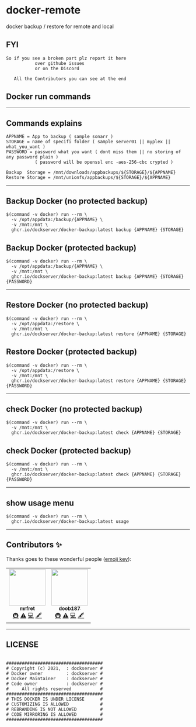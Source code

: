 # docker-remote
docker backup / restore for remote and local

## FYI

```
So if you see a broken part plz report it here
           over githube issues
           or on the Discord

   All the Contributors you can see at the end 

```


## Docker run commands

----

## Commands explains

```
APPNAME = App to backup ( sample sonarr )
STORAGE = name of specifi folder ( sample server01 || myplex || what_you_want ) 
PASSWORD = password what you want ( dont miss them || no storing of any password plain )
           ( password will be openssl enc -aes-256-cbc crypted )
		   
Backup  Storage = /mnt/downloads/appbackups/${STORAGE}/${APPNAME}
Restore Storage = /mnt/unionfs/appbackups/${STORAGE}/${APPNAME}

```

----
 
## Backup Docker (no protected backup)
```
$(command -v docker) run --rm \
  -v /opt/appdata:/backup/{APPNAME} \
  -v /mnt:/mnt \
  ghcr.io/dockserver/docker-backup:latest backup {APPNAME} {STORAGE} 
```

## Backup Docker (protected backup)
```
$(command -v docker) run --rm \
  -v /opt/appdata:/backup/{APPNAME} \
  -v /mnt:/mnt \
  ghcr.io/dockserver/docker-backup:latest backup {APPNAME} {STORAGE} {PASSWORD}
```

----

## Restore Docker (no protected backup)
```
$(command -v docker) run --rm \
  -v /opt/appdata:/restore \
  -v /mnt:/mnt \
  ghcr.io/dockserver/docker-backup:latest restore {APPNAME} {STORAGE} 
```

## Restore Docker (protected backup)
```
$(command -v docker) run --rm \
  -v /opt/appdata:/restore \
  -v /mnt:/mnt \
  ghcr.io/dockserver/docker-backup:latest restore {APPNAME} {STORAGE}  {PASSWORD}
```

----

## check Docker (no protected backup)
```
$(command -v docker) run --rm \
  -v /mnt:/mnt \
  ghcr.io/dockserver/docker-backup:latest check {APPNAME} {STORAGE} 
```

## check Docker (protected backup)
```
$(command -v docker) run --rm \
  -v /mnt:/mnt \
  ghcr.io/dockserver/docker-backup:latest check {APPNAME} {STORAGE} {PASSWORD}
```

----

## show usage menu
```
$(command -v docker) run --rm \
  ghcr.io/dockserver/docker-backup:latest usage
```

----

## Contributors ✨

Thanks goes to these wonderful people ([emoji key](https://allcontributors.org/docs/en/emoji-key)):

<!-- ALL-CONTRIBUTORS-LIST:START - Do not remove or modify this section -->
<!-- prettier-ignore-start -->
<!-- markdownlint-disable -->
<table>
  <tr>
    <td align="center"><a href="https://github.com/mrfret"><img src="https://avatars.githubusercontent.com/u/72273384?v=4?s=100" width="100px;" alt=""/><br /><sub><b>mrfret</b></sub></a><br /><a href="#infra-mrfret" title="Infrastructure (Hosting, Build-Tools, etc)">🚇</a> <a href="https://github.com/doob187/docker-remote/commits?author=mrfret" title="Tests">⚠️</a> <a href="https://github.com/doob187/docker-remote/commits?author=mrfret" title="Code">💻</a> <a href="#content-mrfret" title="Content">🖋</a></td>
    <td align="center"><a href="https://github.com/doob187"><img src="https://avatars.githubusercontent.com/u/60312740?v=4?s=100" width="100px;" alt=""/><br /><sub><b>doob187</b></sub></a><br /><a href="#infra-doob187" title="Infrastructure (Hosting, Build-Tools, etc)">🚇</a> <a href="https://github.com/doob187/docker-remote/commits?author=doob187" title="Tests">⚠️</a> <a href="https://github.com/doob187/docker-remote/commits?author=doob187" title="Code">💻</a> <a href="#content-doob187" title="Content">🖋</a></td>
  </tr>
</table>

<!-- markdownlint-restore -->
<!-- prettier-ignore-end -->

----

## LICENSE
```

#####################################
# Copyright (c) 2021,  : dockserver #
# Docker owner         : dockserver #
# Docker Maintainer    : dockserver #
# Code owner           : dockserver #
#     All rights reserved           #
#####################################
# THIS DOCKER IS UNDER LICENSE      #
# CUSTOMIZING IS ALLOWED            #
# REBRANDING IS NOT ALLOWED         #
# CODE MIRRORING IS ALLOWED         #
#####################################
 
```

